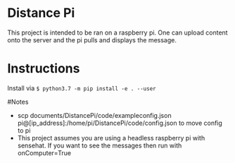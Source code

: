 # Distance Pi
This project is intended to be ran on a raspberry pi. One can upload content onto the server and the pi pulls and displays the message.

# Instructions
Install via `$ python3.7 -m pip install -e . --user`

#Notes
 - scp documents/DistancePi/code/exampleconfig.json pi@[ip_address]:/home/pi/DistancePi/code/config.json to move config to pi
 - This project assumes you are using a headless raspberry pi with sensehat. If you want to see the messages then run with onComputer=True
